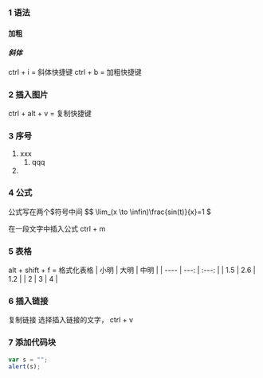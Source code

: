 ### 1 语法
#### **加粗**
#### *斜体*
ctrl + i = 斜体快捷键
ctrl + b = 加粗快捷键

### 2 插入图片
ctrl + alt + v = 复制快捷键

### 3 序号
1. xxx
   1. qqq
2. 

### 4 公式
公式写在两个$符号中间
$$
\lim_(x \to \infin)\frac{sin(t)}{x}=1
$

在一段文字中插入公式 ctrl + m

### 5 表格 
alt + shift + f = 格式化表格
| 小明 | 大明 | 中明  |
| ---- | ---: | :---: |
| 1.5  |  2.6 |  1.2  |
| 2    |    3 |   4   |

### 6 插入链接
复制链接
选择插入链接的文字， ctrl + v

### 7 添加代码块
```javascript
var s = "";
alert(s);
```